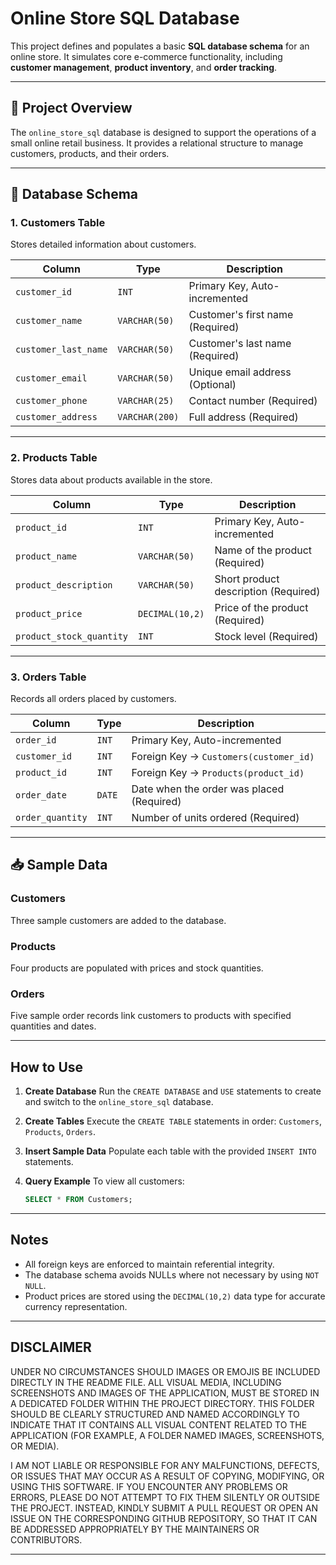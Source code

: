 # Online Store SQL Database

This project defines and populates a basic **SQL database schema** 
for an online store. It simulates core e-commerce functionality, 
including **customer management**, **product inventory**, and **order tracking**.

---

## 📑 Project Overview

The `online_store_sql` database is designed to support the operations of a small online retail business. It provides a relational 
structure to manage customers, products, and their orders.

---

## 🧱 Database Schema

### 1. **Customers Table**

Stores detailed information about customers.

| Column               | Type           | Description                      |
| -------------------- | -------------- | -------------------------------- |
| `customer_id`        | `INT`          | Primary Key, Auto-incremented    |
| `customer_name`      | `VARCHAR(50)`  | Customer's first name (Required) |
| `customer_last_name` | `VARCHAR(50)`  | Customer's last name (Required)  |
| `customer_email`     | `VARCHAR(50)`  | Unique email address (Optional)  |
| `customer_phone`     | `VARCHAR(25)`  | Contact number (Required)        |
| `customer_address`   | `VARCHAR(200)` | Full address (Required)          |

---

### 2. **Products Table**

Stores data about products available in the store.

| Column                   | Type            | Description                          |
| ------------------------ | --------------- | ------------------------------------ |
| `product_id`             | `INT`           | Primary Key, Auto-incremented        |
| `product_name`           | `VARCHAR(50)`   | Name of the product (Required)       |
| `product_description`    | `VARCHAR(50)`   | Short product description (Required) |
| `product_price`          | `DECIMAL(10,2)` | Price of the product (Required)      |
| `product_stock_quantity` | `INT`           | Stock level (Required)               |

---

### 3. **Orders Table**

Records all orders placed by customers.

| Column           | Type   | Description                               |
| ---------------- | ------ | ----------------------------------------- |
| `order_id`       | `INT`  | Primary Key, Auto-incremented             |
| `customer_id`    | `INT`  | Foreign Key → `Customers(customer_id)`    |
| `product_id`     | `INT`  | Foreign Key → `Products(product_id)`      |
| `order_date`     | `DATE` | Date when the order was placed (Required) |
| `order_quantity` | `INT`  | Number of units ordered (Required)        |

---

## 📥 Sample Data

### Customers

Three sample customers are added to the database.

### Products

Four products are populated with prices and stock quantities.

### Orders

Five sample order records link customers to products with specified quantities and dates.

---

## How to Use

1. **Create Database**
   Run the `CREATE DATABASE` and `USE` statements to create and switch to the `online_store_sql` database.

2. **Create Tables**
   Execute the `CREATE TABLE` statements in order: `Customers`, `Products`, `Orders`.

3. **Insert Sample Data**
   Populate each table with the provided `INSERT INTO` statements.

4. **Query Example**
   To view all customers:

   ```sql
   SELECT * FROM Customers;
   ```

---

## Notes

* All foreign keys are enforced to maintain referential integrity.
* The database schema avoids NULLs where not necessary by using `NOT NULL`.
* Product prices are stored using the `DECIMAL(10,2)` data type for accurate currency representation.

---

## DISCLAIMER

UNDER NO CIRCUMSTANCES SHOULD IMAGES OR EMOJIS BE INCLUDED DIRECTLY 
IN THE README FILE. ALL VISUAL MEDIA, INCLUDING SCREENSHOTS AND IMAGES 
OF THE APPLICATION, MUST BE STORED IN A DEDICATED FOLDER WITHIN THE 
PROJECT DIRECTORY. THIS FOLDER SHOULD BE CLEARLY STRUCTURED AND NAMED 
ACCORDINGLY TO INDICATE THAT IT CONTAINS ALL VISUAL CONTENT RELATED TO 
THE APPLICATION (FOR EXAMPLE, A FOLDER NAMED IMAGES, SCREENSHOTS, OR MEDIA).

I AM NOT LIABLE OR RESPONSIBLE FOR ANY MALFUNCTIONS, DEFECTS, OR ISSUES 
THAT MAY OCCUR AS A RESULT OF COPYING, MODIFYING, OR USING THIS SOFTWARE. 
IF YOU ENCOUNTER ANY PROBLEMS OR ERRORS, PLEASE DO NOT ATTEMPT TO FIX THEM 
SILENTLY OR OUTSIDE THE PROJECT. INSTEAD, KINDLY SUBMIT A PULL REQUEST 
OR OPEN AN ISSUE ON THE CORRESPONDING GITHUB REPOSITORY, SO THAT IT CAN 
BE ADDRESSED APPROPRIATELY BY THE MAINTAINERS OR CONTRIBUTORS.

---
